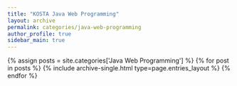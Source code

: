 ```yaml
---
title: "KOSTA Java Web Programming"
layout: archive
permalink: categories/java-web-programming
author_profile: true
sidebar_main: true
---
```


{% assign posts = site.categories['Java Web Programming'] %}
{% for post in posts %} {% include archive-single.html type=page.entries_layout %} {% endfor %}
